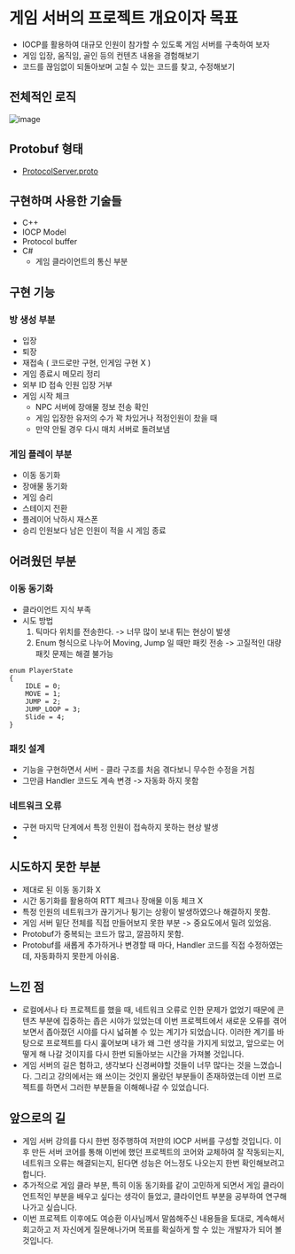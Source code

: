 # 게임 서버의 프로젝트 개요이자 목표
- IOCP를 활용하여 대규모 인원이 참가할 수 있도록 게임 서버를 구축하여 보자
- 게임 입장, 움직임, 골인 등의 컨텐츠 내용을 경험해보기
- 코드를 끊임없이 되돌아보며 고칠 수 있는 코드를 찾고, 수정해보기

## 전체적인 로직
![image](https://user-images.githubusercontent.com/48054868/221213860-47de228c-fff0-4c94-8497-1a71a6fd941b.png)

## Protobuf 형태
- [ProtocolServer.proto](../../config/Protobuf/bin/InGame/ProtocolServer.proto)

## 구현하며 사용한 기술들
- C++
- IOCP Model
- Protocol buffer
- C#
  - 게임 클라이언트의 통신 부분
  
## 구현 기능
### 방 생성 부분
- 입장
- 퇴장
- 재접속 ( 코드로만 구현, 인게임 구현 X )
- 게임 종료시 메모리 정리
- 외부 ID 접속 인원 입장 거부
- 게임 시작 체크
  - NPC 서버에 장애물 정보 전송 확인
  - 게임 입장한 유저의 수가 꽉 차있거나 적정인원이 찼을 때
  - 만약 안될 경우 다시 매치 서버로 돌려보냄
 
### 게임 플레이 부분
- 이동 동기화
- 장애물 동기화
- 게임 승리
- 스테이지 전환
- 플레이어 낙하시 재스폰
- 승리 인원보다 남은 인원이 적을 시 게임 종료

## 어려웠던 부분
### 이동 동기화
- 클라이언트 지식 부족
- 시도 방법
	1. 틱마다 위치를 전송한다. -> 너무 많이 보내 튀는 현상이 발생
	2. Enum 형식으로 나누어 Moving, Jump 일 때만 패킷 전송 -> 고질적인 대량 패킷 문제는 해결 불가능
```
enum PlayerState
{
	IDLE = 0;
	MOVE = 1;
	JUMP = 2;
	JUMP_LOOP = 3;
	Slide = 4;
}
```

### 패킷 설계
- 기능을 구현하면서 서버 - 클라 구조를 처음 겪다보니 무수한 수정을 거침
- 그만큼 Handler 코드도 계속 변경 -> 자동화 하지 못함

### 네트워크 오류
- 구현 마지막 단계에서 특정 인원이 접속하지 못하는 현상 발생
- 

## 시도하지 못한 부분
- 제대로 된 이동 동기화 X
- 시간 동기화를 활용하여 RTT 체크나 장애물 이동 체크 X
- 특정 인원의 네트워크가 끊기거나 튕기는 상황이 발생하였으나 해결하지 못함.
- 게임 서버 밑단 전체를 직접 만들어보지 못한 부분 -> 중요도에서 밀려 있었음.
- Protobuf가 중복되는 코드가 많고, 깔끔하지 못함.
- Protobuf를 새롭게 추가하거나 변경할 때 마다, Handler 코드를 직접 수정하였는데, 자동화하지 못한게 아쉬움.

## 느낀 점
- 로컬에서나 타 프로젝트를 했을 때, 네트워크 오류로 인한 문제가 없었기 때문에 콘텐츠 부분에 집중하는 좁은 시야가 있었는데 이번 프로젝트에서 새로운 오류를 겪어 보면서 좁아졌던 시야를 다시 넓혀볼 수 있는 계기가 되었습니다.
 이러한 계기를 바탕으로 프로젝트를 다시 훑어보며 내가 왜 그런 생각을 가지게 되었고, 앞으로는 어떻게 해 나갈 것이지를 다시 한번 되돌아보는 시간을 가져볼 것입니다.
- 게임 서버의 길은 험하고, 생각보다 신경써야할 것들이 너무 많다는 것을 느꼈습니다. 그리고 강의에서는 왜 쓰이는 것인지 몰랐던 부분들이 존재하였는데 이번 프로젝트를 하면서 그러한 부분들을 이해해나갈 수 있었습니다.

## 앞으로의 길
- 게임 서버 강의를 다시 한번 정주행하여 저만의 IOCP 서버를 구성할 것입니다. 이후 만든 서버 코어를 통해 이번에 했던 프로젝트의 코어와 교체하여 잘 작동되는지, 네트워크 오류는 해결되는지, 된다면 성능은 어느정도 나오는지 한번 확인해보려고 합니다.
- 추가적으로 게임 클라 부분, 특히 이동 동기화를 같이 고민하게 되면서 게임 클라이언트적인 부분을 배우고 싶다는 생각이 들었고, 클라이언트 부분을 공부하여 연구해나가고 싶습니다.
- 이번 프로젝트 이후에도 여승환 이사님께서 말씀해주신 내용들을 토대로, 계속해서 회고하고 저 자신에게 질문해나가며 목표를 확실하게 할 수 있는 개발자가 되어 볼 것입니다.
